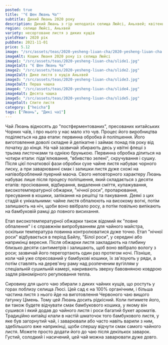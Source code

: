 ```yaml
---
posted: true
title: '"Є Шен Люань Ча"'
subtitle: Дикий Люань 2020 року
description: Дикий Люань з гір неподалік селища Люйсі, Аньхвей; квітень 2020 року.
region: селище Люйсі, Аньхвей
variety: несортоване листя з диких кущів
yieldYear: 2020 рік
pubDate: 2021-11-01
price: 5.12
image: "/src/assets/teas/2020-yesheng-liuan-cha/2020-yesheng-liuan-cha.jpg"
imageAlt: Кошик Люаня 2020 року із селища Люйсі
image1: "/src/assets/teas/2020-yesheng-liuan-cha/slide1.jpg"
image1alt: "Є Шен Люань Ча"
image2: "/src/assets/teas/2020-yesheng-liuan-cha/slide2.jpg"
image2alt: Дике листя з кущів Аньхвей
image3: "/src/assets/teas/2020-yesheng-liuan-cha/slide3.jpg"
image3alt: Перша чашка
image4: "/src/assets/teas/2020-yesheng-liuan-cha/slide4.jpg"
image4alt: Десята чашка
image5: "/src/assets/teas/2020-yesheng-liuan-cha/slide5.jpg"
image5alt: Спите листя
category: ["heicha"]
tags: ["Люань", "Дикі чаї"]
---
```


Чай Люань відносять до "постферментованих", пресованих китайських Чорних чаїв, і про нього у нас мало хто чув. Процес його виробництва поділяється на два етапи: первинна обробка й поліпшення. Його виготовлення доволі складне й делікатне і займає понад пів року від початку до кінця. На чай зазвичай збирають десь у квітні флеші з трьома листочками та однією брунькою. Первинна обробка ділиться на чотири етапи: підв'ялювання, "вбивство зелені", скручування і сушку. Після цієї початкової фази обробки сухе чайне листя набуває чорного лиску, а при заварюванні смак і залишки листя дуже схожі на напівоброблений пуерний маоча. Свого неповторного характеру Люань набуває лише після процесу поліпшення, який складається з десяти етапів: просіювання, відбирання, видалення сміття, купажування, високотемпературної обжарки, "нічної роси", пропарювання, пресування в кошики, запікання на решітці та пакування. Деякі з цих стадій є унікальними: чайне листя обпалюють на високому вогні, потім залишають на ніч, щоби воно ввібрало росу, а потім повільно випікають на бамбуковій рамці до повного висихання.

Етап високотемпературної обжарки також відомий як "повне обпалення" і є справжнім випробуванням для чайного майстра, оскільки температура повинна контролюватися дуже точно. Етап "нічної роси" відбувається в період Байлу, "Білої роси", у середині або наприкінці вересня. Після обжарки листя закладають на глибину близько десяти сантиметрів і залишають, щоб воно ввібрало вологу з роси; зазвичай його перегортають один раз протягом ночі. Пізніше, коли чай уже спресований у бамбукові кошики, їх зв'язують у ряди, а потім ставлять на дерев'яну раму над розпеченим вугіллям у спеціальній сушильній камері, накривають зверху бавовняною ковдрою задля рівномірного регулювання тепла.

Сировину для цього чаю збирали з диких чайних кущів, що ростуть у горах поблизу селища Люсі. Цей сад є на 100% органічним, і більша частина листя з нього йде на виготовлення Червоного чаю вищого ґатунку Цімень. Тому цей Люань досить рідкісний. Коли питимете його, ви також будете відчувати смак бамбукового кошика, у якому він сушився і який додав до чайного листя і роси багатий букет ароматів. Традиційно китайці клали в настій шматочок того бамбукового листя, у яке був загорнутий чай, і заварювали або часто навіть варили з ним, здебільшого вже наприкінці, щоби спершу відчути смак самого чайного листя. Можете просто додати його до чаю після декількох заварок. Густий, солодкий і насичений, цей чай можна заварювати дуже довго.
